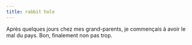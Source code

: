 ```yaml
---
title: rabbit hole
---
```


Après quelques jours chez mes grand-parents, je commençais à avoir le mal du
pays. Bon, finalement non pas trop.

